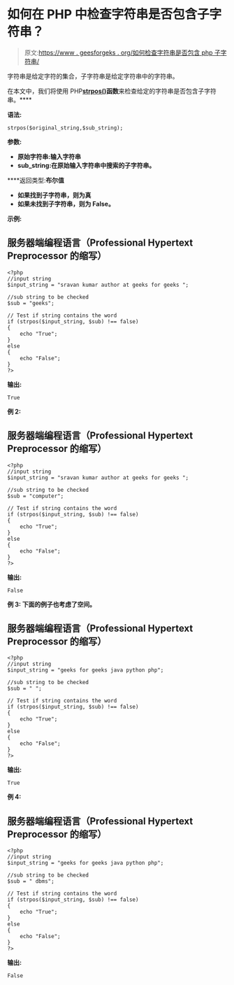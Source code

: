 # 如何在 PHP 中检查字符串是否包含子字符串？

> 原文:[https://www . geesforgeks . org/如何检查字符串是否包含 php 子字符串/](https://www.geeksforgeeks.org/how-to-check-if-a-string-contains-a-substring-in-php/)

字符串是给定字符的集合，子字符串是给定字符串中的字符串。

在本文中，我们将使用 PHP[**strpos()**](https://www.geeksforgeeks.org/php-strpos-stripos-functions/)**函数**来检查给定的字符串是否包含子字符串。****

****语法**:**

```
strpos($original_string,$sub_string);
```

****参数**:**

*   **原始字符串:输入字符串**
*   **sub_string:在原始输入字符串中搜索的子字符串。**

****返回类型:**布尔值**

*   **如果找到子字符串，则为真**
*   **如果未找到子字符串，则为 False。**

****示例:****

## **服务器端编程语言（Professional Hypertext Preprocessor 的缩写）**

```
<?php
//input string
$input_string = "sravan kumar author at geeks for geeks ";

//sub string to be checked
$sub = "geeks";

// Test if string contains the word
if (strpos($input_string, $sub) !== false)
{
    echo "True";
}
else
{
    echo "False";
}
?>
```

****输出:****

```
True
```

****例 2:****

## **服务器端编程语言（Professional Hypertext Preprocessor 的缩写）**

```
<?php
//input string
$input_string = "sravan kumar author at geeks for geeks ";

//sub string to be checked
$sub = "computer";

// Test if string contains the word
if (strpos($input_string, $sub) !== false)
{
    echo "True";
}
else
{
    echo "False";
}
?>
```

****输出:****

```
False
```

****例 3:** 下面的例子也考虑了空间。**

## **服务器端编程语言（Professional Hypertext Preprocessor 的缩写）**

```
<?php
//input string
$input_string = "geeks for geeks java python php";

//sub string to be checked
$sub = " ";

// Test if string contains the word
if (strpos($input_string, $sub) !== false)
{
    echo "True";
}
else
{
    echo "False";
}
?>
```

****输出:****

```
True
```

****例 4:****

## **服务器端编程语言（Professional Hypertext Preprocessor 的缩写）**

```
<?php
//input string
$input_string = "geeks for geeks java python php";

//sub string to be checked
$sub = " dbms";

// Test if string contains the word
if (strpos($input_string, $sub) !== false)
{
    echo "True";
}
else
{
    echo "False";
}
?>
```

****输出:****

```
False
```
